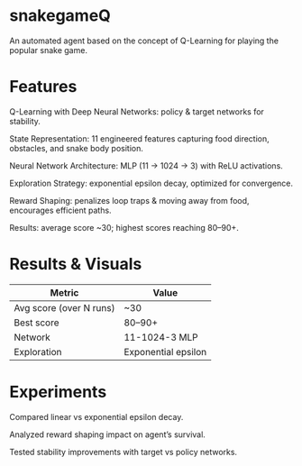 # snakegameQ
An automated agent based on the concept of Q-Learning for playing the popular snake game.

# Features

Q-Learning with Deep Neural Networks: policy & target networks for stability.

State Representation: 11 engineered features capturing food direction, obstacles, and snake body position.

Neural Network Architecture: MLP (11 → 1024 → 3) with ReLU activations.

Exploration Strategy: exponential epsilon decay, optimized for convergence.

Reward Shaping: penalizes loop traps & moving away from food, encourages efficient paths.

Results: average score ~30; highest scores reaching 80–90+.

# Results & Visuals

| Metric                  | Value               |
| ----------------------- | ------------------- |
| Avg score (over N runs) | \~30                |
| Best score              | 80–90+              |
| Network                 | 11-1024-3 MLP       |
| Exploration             | Exponential epsilon |


# Experiments

Compared linear vs exponential epsilon decay.

Analyzed reward shaping impact on agent’s survival.

Tested stability improvements with target vs policy networks.
